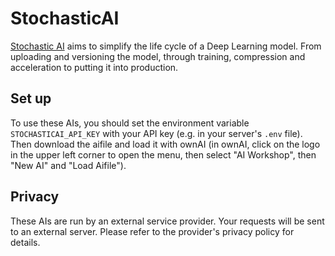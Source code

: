 # StochasticAI

[Stochastic AI](https://docs.stochastic.ai/docs/introduction/) aims to simplify the life cycle of a Deep Learning model. From uploading and versioning the model, through training, compression and acceleration to putting it into production.

## Set up

To use these AIs, you should set the environment variable `STOCHASTICAI_API_KEY` with your API key (e.g. in your server's `.env` file).
Then download the aifile and load it with ownAI (in ownAI, click on the logo in the upper left corner to open the menu, then select "AI Workshop", then "New AI" and "Load Aifile").

## Privacy

These AIs are run by an external service provider. Your requests will be sent to an external server. Please refer to the provider's privacy policy for details.
